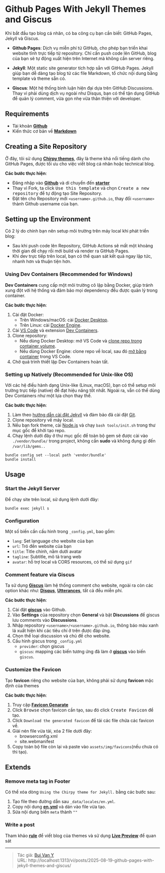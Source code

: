 # Github Pages With Jekyll Themes and Giscus


<!--more-->

Khi bắt đầu tạo blog cá nhân, có ba công cụ bạn cần biết: GitHub Pages, Jekyll và Giscus.
- **Github Pages**: Dịch vụ miễn phí từ GitHub, cho phép bạn triển khai website tĩnh trực tiếp từ repository. Chỉ cần push code lên GitHub, blog của bạn sẽ tự động xuất hiện trên Internet mà không cần server riêng.

- **Jekyll**: Một static site generator tích hợp sẵn với GitHub Pages. Jekyll giúp bạn dễ dàng tạo blog từ các file Markdown, tổ chức nội dung bằng template và theme sẵn có.

- **Giscus**: Một hệ thống bình luận hiện đại dựa trên GitHub Discussions. Thay vì phải dùng dịch vụ ngoài như Disqus, bạn có thể tận dụng GitHub để quản lý comment, vừa gọn nhẹ vừa thân thiện với developer.

## Requirements
- Tài khoản [**Github**](https://github.com/)
- Kiến thức cơ bản về [**Markdown**](https://markdownlivepreview.com/)

## Creating a Site Repository
Ở đây, tôi sử dụng [**Chirpy themes**](https://chirpy.cotes.page/), đây là theme khá nổi tiếng dành cho GitHub Pages, được tối ưu cho việc viết blog cá nhân hoặc technical blog.

**Các bước thực hiện**:  
- Đăng nhập vào [**Github**](https://github.com/) và di chuyển đến [**starter**](https://github.com/cotes2020/chirpy-starter)
- Thay vì Fork, ta click <kbd>Use this template</kbd> và chọn <kbd>Create a new repository</kbd> để tự động tạo Site Repository.
- Đặt tên cho Repository mới `<username>.github.io`, thay đổi `<username>` thành Github username của bạn.

## Setting up the Environment
Có 2 lý do chính bạn nên setup môi trường trên máy local khi phát triển blog:  
- Sau khi push code lên Repository, GitHub Actions sẽ mất một khoảng thời gian để chạy rồi mới build và render ra GitHub Pages.  
- Khi dev trực tiếp trên local, bạn có thể quan sát kết quả ngay lập tức, nhanh hơn và thuận tiện hơn.  

### Using Dev Containers (Recommended for Windows)
**Dev Containers** cung cấp một môi trường cô lập bằng Docker, giúp tránh xung đột với hệ thống và đảm bảo mọi dependency đều được quản lý trong container.  

**Các bước thực hiện**:  
1. Cài đặt Docker:  
   - Trên Windows/macOS: cài [Docker Desktop](https://www.docker.com/products/docker-desktop/).  
   - Trên Linux: cài [Docker Engine](https://docs.docker.com/engine/install/).  
2. Cài [VS Code](https://code.visualstudio.com/) và extension [Dev Containers](https://marketplace.visualstudio.com/items?itemName=ms-vscode-remote.remote-containers).  
3. Clone repository:  
   - Nếu dùng Docker Desktop: mở VS Code và [clone repo trong container volume](https://code.visualstudio.com/docs/devcontainers/containers#_quick-start-open-a-git-repository-or-github-pr-in-an-isolated-container-volume).  
   - Nếu dùng Docker Engine: clone repo về local, sau đó [mở bằng container](https://code.visualstudio.com/docs/devcontainers/containers#_quick-start-open-an-existing-folder-in-a-container) trong VS Code.  
4. Chờ quá trình thiết lập Dev Containers hoàn tất.  

### Setting up Natively (Recommended for Unix-like OS)
Với các hệ điều hành dạng Unix-like (Linux, macOS), bạn có thể setup môi trường trực tiếp (native) để đạt hiệu năng tốt nhất. Ngoài ra, vẫn có thể dùng Dev Containers như một lựa chọn thay thế.  

**Các bước thực hiện**:  
1. Làm theo [hướng dẫn cài đặt Jekyll](https://jekyllrb.com/docs/installation/) và đảm bảo đã cài đặt [Git](https://git-scm.com/).  
2. Clone repository về máy local.  
3. Nếu bạn fork theme, cài [Node.js](https://nodejs.org/) và chạy `bash tools/init.sh` trong thư mục gốc để khởi tạo repo.  
4. Chạy lệnh dưới đây ở thư mục gốc để toàn bộ gem sẽ được cài vào `./vendor/bundle/` trong project, không cần **sudo** và không đụng gì đến `/var/lib/gems..`

```shell
bundle config set --local path 'vendor/bundle'
bundle install
```

## Usage
### Start the Jekyll Server
Để chạy site trên local, sử dụng lệnh dưới đây:

```shell
bundle exec jekyll s
```

### Configuration
Một số biến cần cấu hình trong `_config.yml`, bao gồm:
- `lang`: Set language cho website của bạn
- `url`: Trỏ đến website của bạn
- `title`: Title chính, nằm dưới avatar
- `tagline`: Subtitle, mô tả trang web
- `avatar`: hỗ trợ local và CORS resources, có thể sử dụng `gif`

### Comment feature via Giscus
Ta sử dụng [**Giscus**](https://giscus.app) làm hệ thống comment cho website, ngoài ra còn các option khác như: [**Disqus**](https://disqus.com/), [**Utterances**](https://utteranc.es/), tất cả đều miễn phí.

**Các bước thực hiện**:  
1. Cài đặt [**giscus**](https://github.com/apps/giscus) vào Github.
2. Vào **Settings** của repository chọn **General** và bật **Discussions** để giscus lưu comments vào **Discussions**.
3. Nhập repository `<username>/<username>.github.io`, thông báo màu xanh lá xuất hiện khi các tiêu chí ở trên được đáp ứng. 
4. Chọn thể loại discussion và chủ đề cho website.
5. Cấu hình giscus trong `_config.yml`
    - `provider`: chọn giscus
    - `giscus`: mapping các biến tương ứng đã làm ở [**giscus**](https://github.com/apps/giscus) vào biến `giscus`.

### Customize the Favicon
Tạo **favicon** riêng cho website của bạn, không phải sử dụng **favicon** mặc định của themes

**Các bước thực hiện**:  
1. Truy cập [**Favicon Genarate**](https://www.favicon-generator.org/) 
2. Click <kbd>Browse</kbd> chọn favicon cần tạo, sau đó click <kbd>Create Favicon</kbd> để tạo.
3. Click `Download the generated favicon` để tải các file chứa các favicon về.
4. Giải nén file vừa tải, xóa 2 file dưới đây:
    - browserconfig.xml
    - site.webmanifest
5. Copy toàn bộ file còn lại và paste vào `assets/img/favicons`(nếu chưa có thì tạo).

## Extends
### Remove meta tag in Footer
Có thể xóa dòng `Using the Chirpy theme for Jekyll.` bằng các bước sau:
1. Tạo file theo đường dẫn sau `_data/locales/en.yml`.
2. Copy nội dung [**en.yml**](https://raw.githubusercontent.com/cotes2020/jekyll-theme-chirpy/refs/heads/master/_data/locales/en.yml) và dán vào file vừa tạo.
3. Sửa nội dung biến `meta` thành `""`

### Write a post
Tham khảo [**rule**](https://chirpy.cotes.page/posts/write-a-new-post/) để viết blog của themes và sử dụng [**Live Preview**](https://markdownlivepreview.com/) để quan sát

---

> Tác giả: [Bui Van Y](github.com/w41bu1)  
> URL: http://localhost:1313/vi/posts/2025-08-19-github-pages-with-jekyll-themes-and-giscus/  

